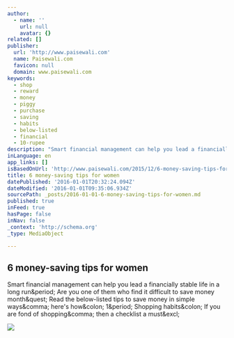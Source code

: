 ```yaml
---
author:
  - name: ''
    url: null
    avatar: {}
related: []
publisher:
  url: 'http://www.paisewali.com'
  name: Paisewali.com
  favicon: null
  domain: www.paisewali.com
keywords:
  - shop
  - reward
  - money
  - piggy
  - purchase
  - saving
  - habits
  - below-listed
  - financial
  - 10-rupee
description: "Smart financial management can help you lead a financially stable life in a long run. Are you one of them who find it difficult to save money month? Read the below-listed tips to save money in simple ways, here's how: 1. Shopping habits: If you are fond of shopping, then a checklist a must!"
inLanguage: en
app_links: []
isBasedOnUrl: 'http://www.paisewali.com/2015/12/6-money-saving-tips-for-women/'
title: 6 money-saving tips for women
datePublished: '2016-01-01T20:32:24.094Z'
dateModified: '2016-01-01T09:35:06.934Z'
sourcePath: _posts/2016-01-01-6-money-saving-tips-for-women.md
published: true
inFeed: true
hasPage: false
inNav: false
_context: 'http://schema.org'
_type: MediaObject

---
```

<article style=""><h1>6 money-saving tips for women</h1><p>Smart financial management can help you lead a financially stable life in a long run&amp;period; Are you one of them who find it difficult to save money month&amp;quest; Read the below-listed tips to save money in simple ways&amp;comma; here's how&amp;colon; 1&amp;period; Shopping habits&amp;colon; If you are fond of shopping&amp;comma; then a checklist a must&amp;excl;</p><img src="http://www.paisewali.com/test/wp-content/uploads/2014/08/loan-621x357.jpg" /></article>